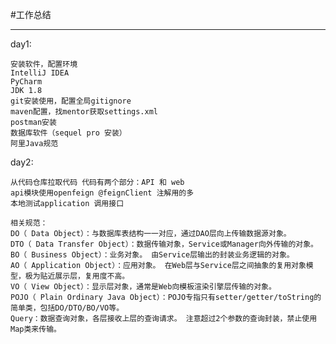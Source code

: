 #工作总结

---------------------------------

day1:

    安装软件，配置环境
    IntelliJ IDEA
    PyCharm
    JDK 1.8
    git安装使用，配置全局gitignore
    maven配置，找mentor获取settings.xml
    postman安装
    数据库软件（sequel pro 安装）
    阿里Java规范
    

day2:

    从代码仓库拉取代码 代码有两个部分：API 和 web
    api模块使用openfeign @feignClient 注解用的多 
    本地测试application 调用接口
    
    相关规范：
    DO（ Data Object）：与数据库表结构一一对应，通过DAO层向上传输数据源对象。
    DTO（ Data Transfer Object）：数据传输对象，Service或Manager向外传输的对象。
    BO（ Business Object）：业务对象。 由Service层输出的封装业务逻辑的对象。
    AO（ Application Object）：应用对象。 在Web层与Service层之间抽象的复用对象模型，极为贴近展示层，复用度不高。
    VO（ View Object）：显示层对象，通常是Web向模板渲染引擎层传输的对象。
    POJO（ Plain Ordinary Java Object）：POJO专指只有setter/getter/toString的简单类，包括DO/DTO/BO/VO等。
    Query：数据查询对象，各层接收上层的查询请求。 注意超过2个参数的查询封装，禁止使用Map类来传输。

